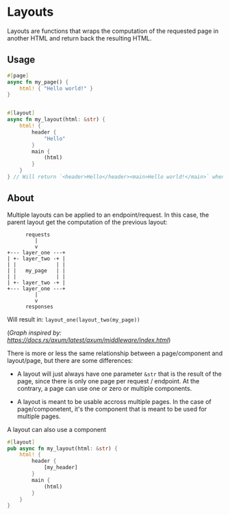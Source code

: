 # Layouts

Layouts are functions that wraps the computation of the requested page in another HTML and return back the resulting HTML.

## Usage

```rs
#[page]
async fn my_page() {
    html! { "Hello world!" }
}


#[layout]
async fn my_layout(html: &str) {
    html! {
        header {
            "Hello"
        }
        main {
            (html)
        }
    }
} // Will return `<header>Hello</header><main>Hello world!</main>` when applied to my_page
```

## About

Multiple layouts can be applied to an endpoint/request. In this case, the parent layout get the computation of the previous layout:

```
      requests
         |
         v
+--- layer_one ---+
| +- layer_two -+ |
| |             | |
| |   my_page   | |
| |             | |
| +- layer_two -+ |
+--- layer_one ---+
         |
         v
      responses
```

Will result in: `layout_one(layout_two(my_page))`

(_Graph inspired by: <https://docs.rs/axum/latest/axum/middleware/index.html>_)

There is more or less the same relationship between a page/component and layout/page, but there are some differences:

- A layout will just always have one parameter `&str` that is the result of the page, since there is only one page per request / endpoint. At the contrary, a page can use one or zero or multiple components.

- A layout is meant to be usable accross multiple pages. In the case of page/componetent, it's the component that is meant to be used for multiple pages.



<div class="note">

A layout can also use a component

</div>

```rs
#[layout]
pub async fn my_layout(html: &str) {
    html! {
        header {
            [my_header]
        }
        main {
            (html)
        }
    }
}
```
